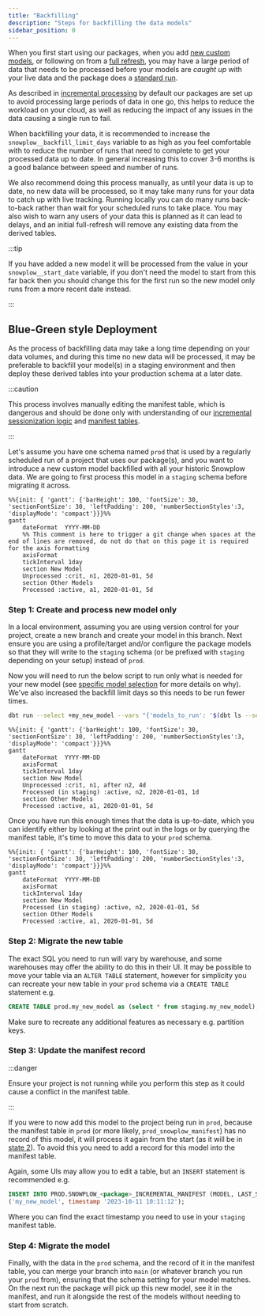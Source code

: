 ```yaml
---
title: "Backfilling"
description: "Steps for backfilling the data models"
sidebar_position: 0
---
```


When you first start using our packages, when you add [new custom models](/docs/modeling-your-data/modeling-your-data-with-dbt/dbt-custom-models/index.md), or following on from a [full refresh](/docs/modeling-your-data/modeling-your-data-with-dbt/dbt-operation/full-or-partial-refreshes/index.md), you may have a large period of data that needs to be processed before your models are *caught up* with your live data and the package does a [standard run](/docs/modeling-your-data/modeling-your-data-with-dbt/package-mechanics/incremental-processing/index.md#state-4-standard-run).

As described in [incremental processing](/docs/modeling-your-data/modeling-your-data-with-dbt/package-mechanics/incremental-processing/index.md) by default our packages are set up to avoid processing large periods of data in one go, this helps to reduce the workload on your cloud, as well as reducing the impact of any issues in the data causing a single run to fail. 

When backfilling your data, it is recommended to increase the `snowplow__backfill_limit_days` variable to as high as you feel comfortable with to reduce the number of runs that need to complete to get your processed data up to date. In general increasing this to cover 3-6 months is a good balance between speed and number of runs.

We also recommend doing this process manually, as until your data is up to date, no new data will be processed, so it may take many runs for your data to catch up with live tracking. Running locally you can do many runs back-to-back rather than wait for your scheduled runs to take place. You may also wish to warn any users of your data this is planned as it can lead to delays, and an initial full-refresh will remove any existing data from the derived tables.

:::tip

If you have added a new model it will be processed from the value in your `snowplow__start_date` variable, if you don't need the model to start from this far back then you should change this for the first run so the new model only runs from a more recent date instead.

:::

## Blue-Green style Deployment

As the process of backfilling data may take a long time depending on your data volumes, and during this time no new data will be processed, it may be preferable to backfill your model(s) in a staging environment and then deploy these derived tables into your production schema at a later date.

:::caution

This process involves manually editing the manifest table, which is dangerous and should be done only with understanding of our [incremental sessionization logic](/docs/modeling-your-data/modeling-your-data-with-dbt/package-mechanics/incremental-processing/index.md) and [manifest tables](/docs/modeling-your-data/modeling-your-data-with-dbt/package-mechanics/manifest-tables/index.md).

:::

Let's assume you have one schema named `prod` that is used by a regularly scheduled run of a project that uses our package(s), and you want to introduce a new custom model backfilled with all your historic Snowplow data. We are going to first process this model in a `staging` schema before migrating it across.


```mermaid
%%{init: { 'gantt': {'barHeight': 100, 'fontSize': 30, 'sectionFontSize': 30, 'leftPadding': 200, 'numberSectionStyles':3, 'displayMode': 'compact'}}}%%
gantt
    dateFormat  YYYY-MM-DD
    %% This comment is here to trigger a git change when spaces at the end of lines are removed, do not do that on this page it is required for the axis formatting    
    axisFormat  
    tickInterval 1day
    section New Model
    Unprocessed :crit, n1, 2020-01-01, 5d
    section Other Models
    Processed :active, a1, 2020-01-01, 5d
```

### Step 1: Create and process new model only
In a local environment, assuming you are using version control for your project, create a new branch and create your model in this branch. Next ensure you are using a profile/target and/or configure the package models so that they will write to the `staging` schema (or be prefixed with `staging` depending on your setup) instead of `prod`.

Now you will need to run the below script to run only what is needed for your new model (see [specific model selection](/docs/modeling-your-data/modeling-your-data-with-dbt/dbt-operation/model-selection/#specific-model-selection) for more details on why). We've also increased the backfill limit days so this needs to be run fewer times.


```bash
dbt run --select +my_new_model --vars "{'models_to_run': '$(dbt ls --select  +my_new_model --output name | tail -n +4)', 'snowplow__backfill_limit_days': 90}"
```

```mermaid
%%{init: { 'gantt': {'barHeight': 100, 'fontSize': 30, 'sectionFontSize': 30, 'leftPadding': 200, 'numberSectionStyles':3, 'displayMode': 'compact'}}}%%
gantt
    dateFormat  YYYY-MM-DD
    axisFormat  
    tickInterval 1day
    section New Model
    Unprocessed :crit, n1, after n2, 4d
    Processed (in staging) :active, n2, 2020-01-01, 1d
    section Other Models
    Processed :active, a1, 2020-01-01, 5d
```

Once you have run this enough times that the data is up-to-date, which you can identify either by looking at the print out in the logs or by querying the manifest table, it's time to move this data to your `prod` schema.

```mermaid
%%{init: { 'gantt': {'barHeight': 100, 'fontSize': 30, 'sectionFontSize': 30, 'leftPadding': 200, 'numberSectionStyles':3, 'displayMode': 'compact'}}}%%
gantt
    dateFormat  YYYY-MM-DD
    axisFormat  
    tickInterval 1day
    section New Model
    Processed (in staging) :active, n2, 2020-01-01, 5d
    section Other Models
    Processed :active, a1, 2020-01-01, 5d
```

### Step 2: Migrate the new table
The exact SQL you need to run will vary by warehouse, and some warehouses may offer the ability to do this in their UI. It may be possible to move your table via an `ALTER TABLE` statement, however for simplicity you can recreate your new table in your `prod` schema via a `CREATE TABLE` statement e.g.

```sql
CREATE TABLE prod.my_new_model as (select * from staging.my_new_model);
```

Make sure to recreate any additional features as necessary e.g. partition keys.

### Step 3: Update the manifest record

:::danger

Ensure your project is not running while you perform this step as it could cause a conflict in the manifest table.

:::

If you were to now add this model to the project being run in `prod`, because the manifest table in `prod` (or more likely, `prod_snowplow_manifest`) has no record of this model, it will process it again from the start (as it will be in [state 2](/docs/modeling-your-data/modeling-your-data-with-dbt/package-mechanics/incremental-processing/index.md#state-2-new-model-introduced)). To avoid this you need to add a record for this model into the manifest table.

Again, some UIs may allow you to edit a table, but an `INSERT` statement is recommended e.g.

```sql
INSERT INTO PROD.SNOWPLOW_<package>_INCREMENTAL_MANIFEST (MODEL, LAST_SUCCESS) VALUES
('my_new_model', timestamp '2023-10-11 10:11:12');
```

Where you can find the exact timestamp you need to use in your `staging` manifest table.

### Step 4: Migrate the model
Finally, with the data in the `prod` schema, and the record of it in the manifest table, you can merge your branch into `main` (or whatever branch you run your `prod` from), ensuring that the schema setting for your model matches. On the next run the package will pick up this new model, see it in the manifest, and run it alongside the rest of the models without needing to start from scratch.
